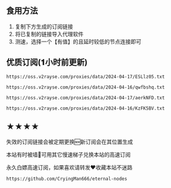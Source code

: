 ## 食用方法
1. 复制下方生成的订阅链接
2. 将已复制的链接导入代理软件
3. 测速，选择一个【有值】的且延时较低的节点连接即可

## 优质订阅(𝟏小时前更新)

```
https://oss.v2rayse.com/proxies/data/2024-04-17/ESLlz05.txt
```
```
https://oss.v2rayse.com/proxies/data/2024-04-16/qwfbshq.txt
```
```
https://oss.v2rayse.com/proxies/data/2024-04-17/aerkNFD.txt
```
```
https://oss.v2rayse.com/proxies/data/2024-04-16/KzFK5BV.txt
```

## ★★★★
失效的订阅链接会被定期更换🆕新订阅会在其位置生成

本站有时被墙🚫可用其它慢速梯子兑换本站的高速订阅

永久白嫖高速订阅，如果喜欢请转发❤️收藏本站不迷路

```https://github.com/CryingMan666/eternal-nodes```
